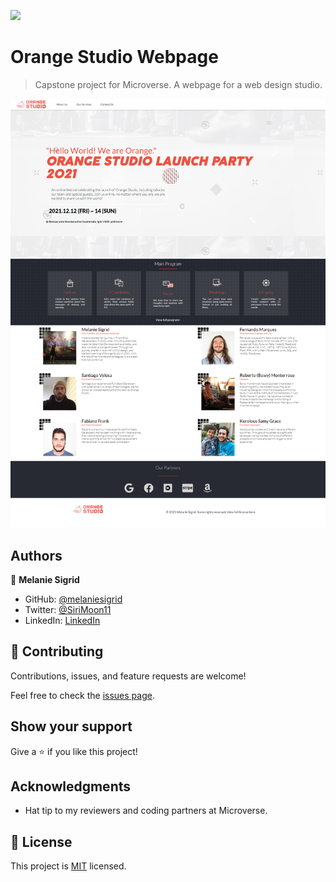 ![](https://img.shields.io/badge/Microverse-blueviolet)

# Orange Studio Webpage

> Capstone project for Microverse. A webpage for a web design studio. 


![screenshot](images/Orange-studio-screenshot.png)

## Authors

👤 **Melanie Sigrid**

- GitHub: [@melaniesigrid](https://github.com/melaniesigrid)
- Twitter: [@SiriMoon11](https://twitter.com/SiriMoon11)
- LinkedIn: [LinkedIn](https://www.linkedin.com/in/melanie-arellano-92aaa9194/)

## 🤝 Contributing

Contributions, issues, and feature requests are welcome!

Feel free to check the [issues page](../../issues/).

## Show your support

Give a ⭐️ if you like this project!

## Acknowledgments

- Hat tip to my reviewers and coding partners at Microverse.

## 📝 License

This project is [MIT](./MIT.md) licensed.
